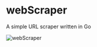 # webScraper
A simple URL scraper written in Go


![webScraper](https://github.com/daniellowrie/webScraper/assets/19762230/a5455b45-c87d-4903-aa62-2d9b25336ad1)
